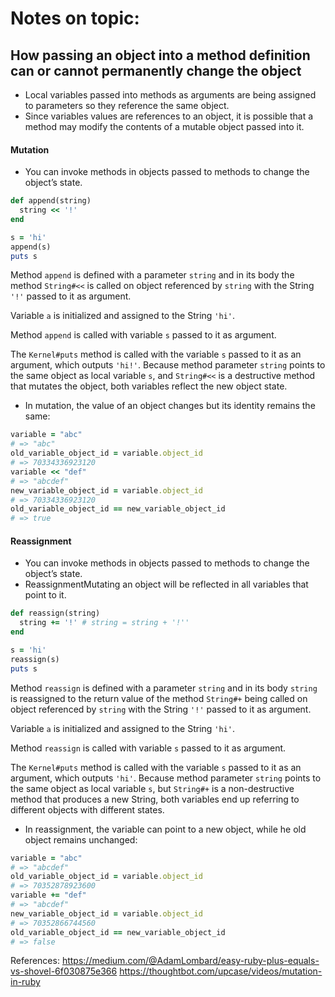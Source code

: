 # Notes on topic:

## How passing an object into a method definition can or cannot permanently change the object

- Local variables passed into methods as arguments are being assigned to parameters so they reference the same object.
- Since variables values are references to an object, it is possible that a method may modify the contents of a mutable object passed into it.

#### Mutation

- You can invoke methods in objects passed to methods to change the object’s state.

```ruby
def append(string)
  string << '!'
end

s = 'hi'
append(s)
puts s
```

Method `append` is defined with a parameter `string` and in its body the method `String#<<` is called on object referenced by `string` with the String `'!'` passed to it as argument.

Variable `a` is initialized and assigned to the String `'hi'`.

Method `append` is called with variable `s` passed to it as argument.

The `Kernel#puts` method is called with the variable `s` passed to it as an argument, which outputs `'hi!'`. Because method parameter `string` points to the same object as local variable `s`, and `String#<<` is a destructive method that mutates the object, both variables reflect the new object state.


- In mutation, the value of an object changes but its identity remains the same:

```ruby
variable = "abc"
# => "abc"
old_variable_object_id = variable.object_id
# => 70334336923120
variable << "def"
# => "abcdef"
new_variable_object_id = variable.object_id
# => 70334336923120
old_variable_object_id == new_variable_object_id
# => true
```
#### Reassignment

- You can invoke methods in objects passed to methods to change the object’s state.
- ReassignmentMutating an object will be reflected in all variables that point to it.

```ruby
def reassign(string)
  string += '!' # string = string + '!''
end

s = 'hi'
reassign(s)
puts s
```

Method `reassign` is defined with a parameter `string` and in its body `string` is reassigned to the return value of the method `String#+` being called on object referenced by `string` with the String `'!'` passed to it as argument.

Variable `a` is initialized and assigned to the String `'hi'`.

Method `reassign` is called with variable `s` passed to it as argument.

The `Kernel#puts` method is called with the variable `s` passed to it as an argument, which outputs `'hi'`. Because method parameter `string` points to the same object as local variable `s`, but `String#+` is a non-destructive method that produces a new String, both variables end up referring to different objects with different states.

- In reassignment, the variable can point to a new object, while he old object remains unchanged:

```ruby
variable = "abc"
# => "abcdef"
old_variable_object_id = variable.object_id
# => 70352878923600
variable += "def"
# => "abcdef"
new_variable_object_id = variable.object_id
# => 70352866744560
old_variable_object_id == new_variable_object_id
# => false
```

References:
https://medium.com/@AdamLombard/easy-ruby-plus-equals-vs-shovel-6f030875e366
https://thoughtbot.com/upcase/videos/mutation-in-ruby
